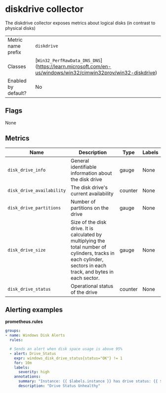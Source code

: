 # diskdrive collector

The diskdrive collector exposes metrics about logical disks (in contrast to physical disks)

|                     |                                                                                                                                                              |
| ------------------- | ------------------------------------------------------------------------------------------------------------------------------------------------------------ |
| Metric name prefix  | `diskdrive`                                                                                                                                                  |
| Classes             | [`Win32_PerfRawData_DNS_DNS`]                                                 (https://learn.microsoft.com/en-us/windows/win32/cimwin32prov/win32-diskdrive) |
| Enabled by default? | No                                                                                                                                                           |

## Flags

None

## Metrics

| Name                      | Description                                                                                                                                                      | Type    | Labels |
| ------------------------- | ---------------------------------------------------------------------------------------------------------------------------------------------------------------- | ------- | ------ |
| `disk_drive_info`         | General identifiable information about the disk drive                                                                                                            | gauge   | None   |
| `disk_drive_availability` | The disk drive's current availability                                                                                                                            | counter | None   |
| `disk_drive_partitions`   | Number of partitions on the drive                                                                                                                                | gauge   | None   |
| `disk_drive_size`         | Size of the disk drive. It is calculated by multiplying the total number of cylinders, tracks in each cylinder, sectors in each track, and bytes in each sector. | gauge   | None   |
| `disk_drive_status`       | Operational status of the drive                                                                                                                                  | counter | None   |

## Alerting examples
**prometheus.rules**
```yaml
groups:
- name: Windows Disk Alerts
  rules:

  # Sends an alert when disk space usage is above 95%
  - alert: Drive_Status
    expr: windows_disk_drive_status{status="OK"} != 1
    for: 10m
    labels:
      severity: high
    annotations:
      summary: "Instance: {{ $labels.instance }} has drive status: {{ $labels.status }} on disk {{ $labels.name }}"
      description: "Drive Status Unhealthy"
```
